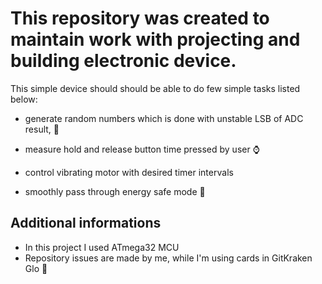 # This repository was created to maintain work with projecting and building electronic device.

This simple device should should be able to do few simple tasks listed below:

* generate random numbers which is done with unstable LSB of ADC result, :game_die:

* measure hold and release button time pressed by user :watch:

* control vibrating motor with desired timer intervals 

* smoothly pass through energy safe mode :battery:

## Additional informations

* In this project I used ATmega32 MCU
* Repository issues are made by me, while I'm using cards in GitKraken Glo :octopus: ​
